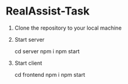 # RealAssist-Task

1. Clone the repository to your local machine

2. Start server

    cd server
    npm i
    npm start

3. Start client

   cd frontend
   npm i
   npm start
